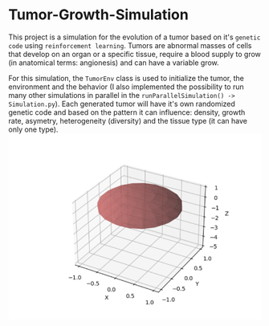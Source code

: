 # Tumor-Growth-Simulation

This project is a simulation for the evolution of a tumor based on it's `genetic code` using `reinforcement learning`. Tumors are abnormal masses of cells that develop on an organ or a specific tissue, require a blood supply to grow (in anatomical terms: angionesis) and can have a variable grow.

For this simulation, the `TumorEnv` class is used to initialize the tumor, the environment and the behavior (I also implemented the possibility to run many other simulations in parallel in the `runParallelSimulation() -> Simulation.py`). Each generated tumor will have it's own randomized genetic code and based on the pattern it can influence: density, growth rate, asymetry, heterogeneity (diversity) and the tissue type (it can have only one type).
![alt text](tumor.png)
